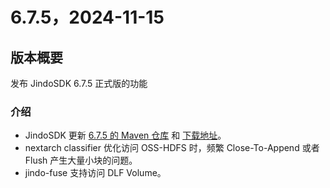 # 6.7.5，2024-11-15

## 版本概要

发布 JindoSDK 6.7.5 正式版的功能

### 介绍

- JindoSDK 更新 [6.7.5 的 Maven 仓库](oss-maven.md) 和 [下载地址](jindodata_download.md)。
- nextarch classifier 优化访问 OSS-HDFS 时，频繁 Close-To-Append 或者 Flush 产生大量小块的问题。
- jindo-fuse 支持访问 DLF Volume。